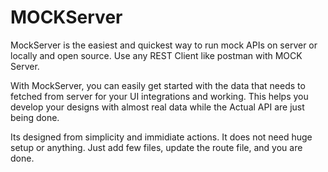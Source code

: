 # MOCKServer

MockServer is the easiest and quickest way to run mock APIs on server or locally and open source. Use any REST Client like postman with MOCK Server.

With MockServer, you can easily get started with the data that needs to fetched from server for your UI integrations and working. This helps you develop
your designs with almost real data while the Actual API are just being done.


Its designed from simplicity and immidiate actions. It does not need huge setup or anything. Just add few files, update the route file, and you are done.

